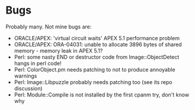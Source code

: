 # Bugs

Probably many. Not mine bugs are:

* ORACLE/APEX: 'virtual circuit waits' APEX 5.1 performance problem
* ORACLE/APEX: ORA-04031: unable to allocate 3896 bytes of shared memory - memory leak in APEX 5.1?
* Perl: some nasty END or destructor code from Image::ObjectDetect hangs in perl code!
* Perl: ColorObject.pm needs patching to not to produce annoyable warnings
* Perl: Image::Libpuzzle probably needs patching too (see its repo discussion)
* Perl: Module::Compile is not installed by the first cpanm try, don't know why
